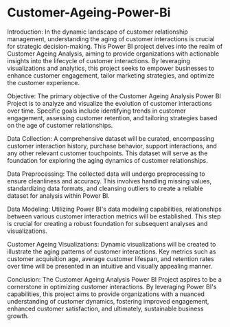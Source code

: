 # Customer-Ageing-Power-Bi

Introduction:
In the dynamic landscape of customer relationship management, understanding the aging of customer interactions is crucial for strategic decision-making. This Power BI project delves into the realm of Customer Ageing Analysis, aiming to provide organizations with actionable insights into the lifecycle of customer interactions. By leveraging visualizations and analytics, this project seeks to empower businesses to enhance customer engagement, tailor marketing strategies, and optimize the customer experience.

Objective:
The primary objective of the Customer Ageing Analysis Power BI Project is to analyze and visualize the evolution of customer interactions over time. Specific goals include identifying trends in customer engagement, assessing customer retention, and tailoring strategies based on the age of customer relationships.

Data Collection:
A comprehensive dataset will be curated, encompassing customer interaction history, purchase behavior, support interactions, and any other relevant customer touchpoints. This dataset will serve as the foundation for exploring the aging dynamics of customer relationships.

Data Preprocessing:
The collected data will undergo preprocessing to ensure cleanliness and accuracy. This involves handling missing values, standardizing data formats, and cleansing outliers to create a reliable dataset for analysis within Power BI.

Data Modeling:
Utilizing Power BI's data modeling capabilities, relationships between various customer interaction metrics will be established. This step is crucial for creating a robust foundation for subsequent analyses and visualizations.

Customer Ageing Visualizations:
Dynamic visualizations will be created to illustrate the aging patterns of customer interactions. Key metrics such as customer acquisition age, average customer lifespan, and retention rates over time will be presented in an intuitive and visually appealing manner.

Conclusion:
The Customer Ageing Analysis Power BI Project aspires to be a cornerstone in optimizing customer interactions. By leveraging Power BI's capabilities, this project aims to provide organizations with a nuanced understanding of customer dynamics, fostering improved engagement, enhanced customer satisfaction, and ultimately, sustainable business growth.
